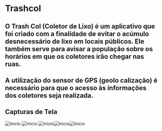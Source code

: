 # Trashcol

## O Trash Col (Coletor de Lixo) é um aplicativo que foi criado com a finalidade de evitar o acúmulo desnecessário de lixo em locais públicos. Ele também serve para avisar a população sobre os horários em que os coletores irão chegar nas ruas.
## A utilização do sensor de GPS (geolo calização) é necessário para que o acesso às informações dos coletores seja realizada.

## Capturas de Tela

![Inicio](prints/1_.jpeg) ![Inicio](prints/1__.jpeg)
![Inicio](prints/2_.jpeg)![Inicio](prints/3_.jpeg)![Inicio](prints/4_.jpeg)
